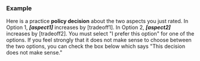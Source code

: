 ### Example

Here is a practice **policy decision** about the two aspects you just rated. In Option 1, ***[aspect1]*** increases by [tradeoff1]. In Option 2, ***[aspect2]*** increases by [tradeoff2]. You must select "I prefer this option" for one of the options. If you feel strongly that it does not make sense to choose between the two options, you can check the box below which says "This decision does not make sense."
